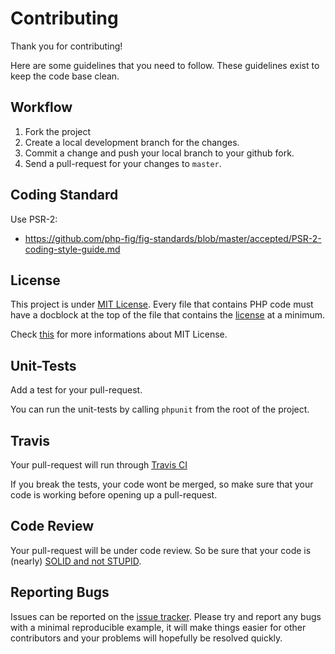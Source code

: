 # Contributing

Thank you for contributing!

Here are some guidelines that you need to follow.
These guidelines exist to keep the code base clean.

## Workflow

1. Fork the project
2. Create a local development branch for the changes.
3. Commit a change and push your local branch to your github fork.
4. Send a pull-request for your changes to `master`.

## Coding Standard

Use PSR-2:

* https://github.com/php-fig/fig-standards/blob/master/accepted/PSR-2-coding-style-guide.md

## License

This project is under [MIT License](https://github.com/mamuz/PhpDependencyAnalysis/blob/master/LICENSE).
Every file that contains PHP code must have a docblock at the top of the file
that contains the [license](https://github.com/mamuz/PhpDependencyAnalysis/blob/master/LICENSE) at a minimum.

Check [this](http://choosealicense.com/licenses/mit) for more informations about MIT License.

## Unit-Tests

Add a test for your pull-request.

You can run the unit-tests by calling `phpunit` from the root of the project.

## Travis

Your pull-request will run through [Travis CI](http://www.travis-ci.org)

If you break the tests, your code wont be merged,
so make sure that your code is working before opening up a pull-request.

## Code Review

Your pull-request will be under code review.
So be sure that your code is (nearly) [SOLID and not STUPID](http://williamdurand.fr/2013/07/30/from-stupid-to-solid-code/).

## Reporting Bugs

Issues can be reported on the [issue tracker](https://github.com/mamuz/PhpDependencyAnalysis/issues).
Please try and report any bugs with a minimal reproducible example,
it will make things easier for other contributors and your problems will hopefully be resolved quickly.
